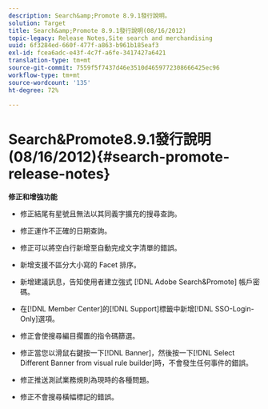 ```yaml
---
description: Search&amp;Promote 8.9.1發行說明。
solution: Target
title: Search&amp;Promote 8.9.1發行說明(08/16/2012)
topic-legacy: Release Notes,Site search and merchandising
uuid: 6f3284ed-660f-477f-a863-b961b185eaf3
exl-id: fcea6adc-e43f-4c7f-a6fe-3417427a6421
translation-type: tm+mt
source-git-commit: 7559f5f7437d46e3510d4659772308666425ec96
workflow-type: tm+mt
source-wordcount: '135'
ht-degree: 72%

---
```


# Search&amp;Promote8.9.1發行說明(08/16/2012){#search-promote-release-notes}

**修正和增強功能**

* 修正結尾有星號且無法以其同義字擴充的搜尋查詢。
* 修正運作不正確的日期查詢。
* 修正可以將空白行新增至自動完成文字清單的錯誤。
* 新增支援不區分大小寫的 Facet 排序。
* 新增建議訊息，告知使用者建立強式 [!DNL Adobe Search&Promote] 帳戶密碼。
* 在[!DNL Member Center]的[!DNL Support]標籤中新增[!DNL SSO-Login-Only]選項。

* 修正會使搜尋編目擱置的指令碼篩選。
* 修正當您以滑鼠右鍵按一下[!DNL Banner]，然後按一下[!DNL Select Different Banner from visual rule builder]時，不會發生任何事件的錯誤。

* 修正推送測試業務規則為現時的各種問題。
* 修正不會搜尋橫幅標記的錯誤。
